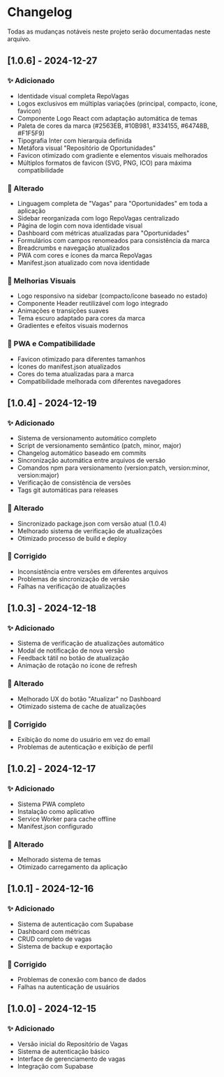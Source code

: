 # Changelog

Todas as mudanças notáveis neste projeto serão documentadas neste arquivo.

## [1.0.6] - 2024-12-27

### ✨ Adicionado
- Identidade visual completa RepoVagas
- Logos exclusivos em múltiplas variações (principal, compacto, ícone, favicon)
- Componente Logo React com adaptação automática de temas
- Paleta de cores da marca (#2563EB, #10B981, #334155, #64748B, #F1F5F9)
- Tipografia Inter com hierarquia definida
- Metáfora visual "Repositório de Oportunidades"
- Favicon otimizado com gradiente e elementos visuais melhorados
- Múltiplos formatos de favicon (SVG, PNG, ICO) para máxima compatibilidade

### 🔄 Alterado
- Linguagem completa de "Vagas" para "Oportunidades" em toda a aplicação
- Sidebar reorganizada com logo RepoVagas centralizado
- Página de login com nova identidade visual
- Dashboard com métricas atualizadas para "Oportunidades"
- Formulários com campos renomeados para consistência da marca
- Breadcrumbs e navegação atualizados
- PWA com cores e ícones da marca RepoVagas
- Manifest.json atualizado com nova identidade

### 🎨 Melhorias Visuais
- Logo responsivo na sidebar (compacto/ícone baseado no estado)
- Componente Header reutilizável com logo integrado
- Animações e transições suaves
- Tema escuro adaptado para cores da marca
- Gradientes e efeitos visuais modernos

### 📱 PWA e Compatibilidade
- Favicon otimizado para diferentes tamanhos
- Ícones do manifest.json atualizados
- Cores do tema atualizadas para a marca
- Compatibilidade melhorada com diferentes navegadores

## [1.0.4] - 2024-12-19

### ✨ Adicionado
- Sistema de versionamento automático completo
- Script de versionamento semântico (patch, minor, major)
- Changelog automático baseado em commits
- Sincronização automática entre arquivos de versão
- Comandos npm para versionamento (version:patch, version:minor, version:major)
- Verificação de consistência de versões
- Tags git automáticas para releases

### 🔄 Alterado
- Sincronizado package.json com versão atual (1.0.4)
- Melhorado sistema de verificação de atualizações
- Otimizado processo de build e deploy

### 🐛 Corrigido
- Inconsistência entre versões em diferentes arquivos
- Problemas de sincronização de versão
- Falhas na verificação de atualizações

## [1.0.3] - 2024-12-18

### ✨ Adicionado
- Sistema de verificação de atualizações automático
- Modal de notificação de nova versão
- Feedback tátil no botão de atualização
- Animação de rotação no ícone de refresh

### 🔄 Alterado
- Melhorado UX do botão "Atualizar" no Dashboard
- Otimizado sistema de cache de atualizações

### 🐛 Corrigido
- Exibição do nome do usuário em vez do email
- Problemas de autenticação e exibição de perfil

## [1.0.2] - 2024-12-17

### ✨ Adicionado
- Sistema PWA completo
- Instalação como aplicativo
- Service Worker para cache offline
- Manifest.json configurado

### 🔄 Alterado
- Melhorado sistema de temas
- Otimizado carregamento da aplicação

## [1.0.1] - 2024-12-16

### ✨ Adicionado
- Sistema de autenticação com Supabase
- Dashboard com métricas
- CRUD completo de vagas
- Sistema de backup e exportação

### 🐛 Corrigido
- Problemas de conexão com banco de dados
- Falhas na autenticação de usuários

## [1.0.0] - 2024-12-15

### ✨ Adicionado
- Versão inicial do Repositório de Vagas
- Sistema de autenticação básico
- Interface de gerenciamento de vagas
- Integração com Supabase
